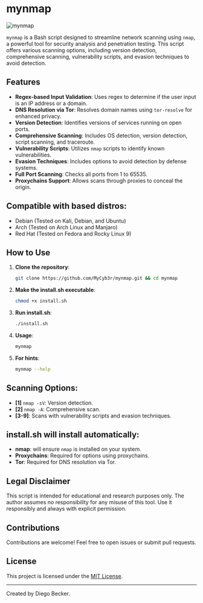# mynmap

![mynmap](https://github.com/user-attachments/assets/bc64788d-c370-4018-a7a0-4a9b8c2f2429)

`mynmap` is a Bash script designed to streamline network scanning using `nmap`, a powerful tool for security analysis and penetration testing. This script offers various scanning options, including version detection, comprehensive scanning, vulnerability scripts, and evasion techniques to avoid detection.

## Features

- **Regex-based Input Validation**: Uses regex to determine if the user input is an IP address or a domain.
- **DNS Resolution via Tor**: Resolves domain names using `tor-resolve` for enhanced privacy.
- **Version Detection**: Identifies versions of services running on open ports.
- **Comprehensive Scanning**: Includes OS detection, version detection, script scanning, and traceroute.
- **Vulnerability Scripts**: Utilizes `nmap` scripts to identify known vulnerabilities.
- **Evasion Techniques**: Includes options to avoid detection by defense systems.
- **Full Port Scanning**: Checks all ports from 1 to 65535.
- **Proxychains Support**: Allows scans through proxies to conceal the origin.

## Compatible with based distros:

- Debian (Tested on Kali, Debian, and Ubuntu)
- Arch (Tested on Arch Linux and Manjaro)
- Red Hat (Tested on Fedora and Rocky Linux 9)

## How to Use

1. **Clone the repository**:
   ```bash
   git clone https://github.com/MyCyb3r/mynmap.git && cd mynmap
   ```

2. **Make the install.sh executable**:
   ```bash
   chmod +x install.sh 
   ```

3. **Run install.sh**:
   ```bash
   ./install.sh
   ```

4. **Usage**:
   ```bash
   mynmap
   ```

5. **For hints**:
   ```bash
   mynmap --help
   ```

## Scanning Options:

- **[1]** `nmap -sV`: Version detection.
- **[2]** `nmap -A`: Comprehensive scan.
- **[3-9]**: Scans with vulnerability scripts and evasion techniques.

## install.sh will install automatically:  

- **nmap**: will ensure `nmap` is installed on your system.
- **Proxychains**: Required for options using proxychains.
- **Tor**: Required for DNS resolution via Tor.

## Legal Disclaimer

This script is intended for educational and research purposes only. The author assumes no responsibility for any misuse of this tool. Use it responsibly and always with explicit permission.

## Contributions

Contributions are welcome! Feel free to open issues or submit pull requests.

## License

This project is licensed under the [MIT License](LICENSE).

---

Created by Diego Becker.
